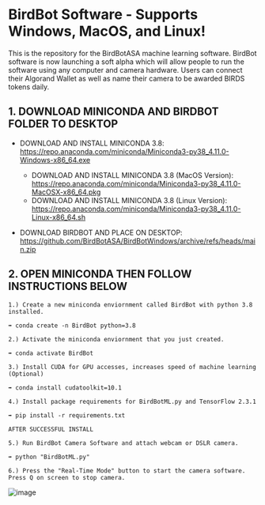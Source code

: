 # BirdBot Software - Supports Windows, MacOS, and Linux!
This is the repository for the BirdBotASA machine learning software. BirdBot software is now launching a soft alpha which will allow people to run the software using any computer and camera hardware. Users can connect their Algorand Wallet as well as name their camera to be awarded BIRDS tokens daily.


## **1. DOWNLOAD MINICONDA AND BIRDBOT FOLDER TO DESKTOP**

- DOWNLOAD AND INSTALL MINICONDA 3.8: https://repo.anaconda.com/miniconda/Miniconda3-py38_4.11.0-Windows-x86_64.exe
  - DOWNLOAD AND INSTALL MINICONDA 3.8 (MacOS Version): https://repo.anaconda.com/miniconda/Miniconda3-py38_4.11.0-MacOSX-x86_64.pkg
  - DOWNLOAD AND INSTALL MINICONDA 3.8 (Linux Version): https://repo.anaconda.com/miniconda/Miniconda3-py38_4.11.0-Linux-x86_64.sh

- DOWNLOAD BIRDBOT AND PLACE ON DESKTOP: https://github.com/BirdBotASA/BirdBotWindows/archive/refs/heads/main.zip

## **2. OPEN MINICONDA THEN FOLLOW INSTRUCTIONS BELOW**

```
1.) Create a new miniconda enviornment called BirdBot with python 3.8 installed.

➡ conda create -n BirdBot python=3.8

2.) Activate the miniconda enviornment that you just created.

➡ conda activate BirdBot

3.) Install CUDA for GPU accesses, increases speed of machine learning (Optional)

➡ conda install cudatoolkit=10.1

4.) Install package requirements for BirdBotML.py and TensorFlow 2.3.1

➡ pip install -r requirements.txt

AFTER SUCCESSFUL INSTALL

5.) Run BirdBot Camera Software and attach webcam or DSLR camera.

➡ python "BirdBotML.py"

6.) Press the "Real-Time Mode" button to start the camera software. Press Q on screen to stop camera.
```

![image](https://user-images.githubusercontent.com/98153765/164117037-ed1b0ed4-93b2-4ae9-9a9c-9dc5feec9570.png)
